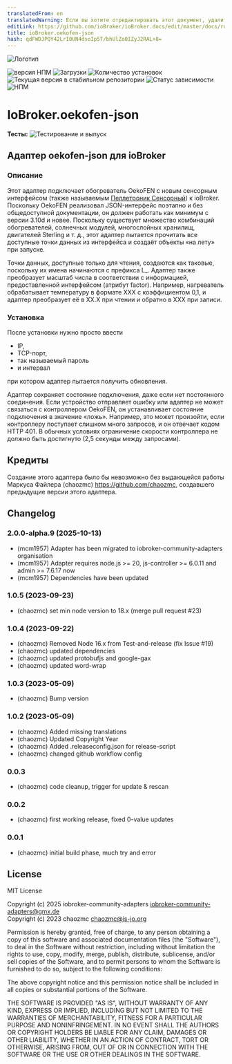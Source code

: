 ```yaml
---
translatedFrom: en
translatedWarning: Если вы хотите отредактировать этот документ, удалите поле «translationFrom», в противном случае этот документ будет снова автоматически переведен
editLink: https://github.com/ioBroker/ioBroker.docs/edit/master/docs/ru/adapterref/iobroker.oekofen-json/README.md
title: ioBroker.oekofen-json
hash: qdFWDJPQY42LrI0UN4dsoIp5T/bhUlZo0IZyJ2RAL+8=
---
```

![Логотип](../../../en/adapterref/iobroker.oekofen-json/admin/oekofen-json.png)

![версия НПМ](https://img.shields.io/npm/v/iobroker.oekofen-json.svg)
![Загрузки](https://img.shields.io/npm/dm/iobroker.oekofen-json.svg)
![Количество установок](https://iobroker.live/badges/oekofen-json-installed.svg)
![Текущая версия в стабильном репозитории](https://iobroker.live/badges/oekofen-json-stable.svg)
![Статус зависимости](https://img.shields.io/david/chaozmc/iobroker.oekofen-json.svg)
![НПМ](https://nodei.co/npm/iobroker.oekofen-json.png?downloads=true)

# IoBroker.oekofen-json
**Тесты:** ![Тестирование и выпуск](https://github.com/chaozmc/ioBroker.oekofen-json/workflows/Test%20and%20Release/badge.svg)

## Адаптер oekofen-json для ioBroker
### Описание
Этот адаптер подключает обогреватель OekoFEN с новым сенсорным интерфейсом (также называемым [Пеллетроник Сенсорный](https://www.oekofen.com/en-gb/pelletronic-touch/)) к ioBroker. Поскольку OekoFEN реализовал JSON-интерфейс поэтапно и без общедоступной документации, он должен работать как минимум с версии 3.10d и новее.
Поскольку существует множество комбинаций обогревателей, солнечных модулей, многослойных хранилищ, двигателей Sterling и т. д., этот адаптер пытается прочитать все доступные точки данных из интерфейса и создаёт объекты «на лету» при запуске.

Точки данных, доступные только для чтения, создаются как таковые, поскольку их имена начинаются с префикса L_. Адаптер также преобразует масштаб числа в соответствии с информацией, предоставленной интерфейсом (атрибут factor). Например, нагреватель обрабатывает температуру в формате XXX с коэффициентом 0,1, и адаптер преобразует её в XX.X при чтении и обратно в XXX при записи.

### Установка
После установки нужно просто ввести

* IP,
* TCP-порт,
* так называемый пароль
* и интервал

при котором адаптер пытается получить обновления.

Адаптер сохраняет состояние подключения, даже если нет постоянного соединения. Если устройство отправляет ошибку или адаптер не может связаться с контроллером OekoFEN, он устанавливает состояние подключения в значение «ложь». Например, это может произойти, если контроллеру поступает слишком много запросов, и он отвечает кодом HTTP 401. В обычных условиях ограничение скорости контроллера не должно быть достигнуто (2,5 секунды между запросами).

## Кредиты
Создание этого адаптера было бы невозможно без выдающейся работы Маркуса Файлера (chaozmc) <https://github.com/chaozmc>, создавшего предыдущие версии этого адаптера.

## Changelog
<!--
	Placeholder for the next version (at the beginning of the line):
	### **WORK IN PROGRESS**
-->
### 2.0.0-alpha.9 (2025-10-13)
* (mcm1957) Adapter has been migrated to iobroker-community-adapters organisation
* (mcm1957) Adapter requires node.js >= 20, js-controller >= 6.0.11 and admin >= 7.6.17 now
* (mcm1957) Dependencies have been updated

### 1.0.5 (2023-09-23)
* (chaozmc) set min node version to 18.x (merge pull request #23)

### 1.0.4 (2023-09-22)
* (chaozmc) Removed Node 16.x from Test-and-release (fix Issue #19)
* (chaozmc) updated dependencies
* (chaozmc) updated protobufjs and google-gax
* (chaozmc) updated word-wrap

### 1.0.3 (2023-05-09)
* (chaozmc) Bump version

### 1.0.2 (2023-05-09)
* (chaozmc) Added missing translations
* (chaozmc) Updated Copyright Year
* (chaozmc) Added .releaseconfig.json for release-script
* (chaozmc) changed github workflow config

### **0.0.3**
* (chaozmc) code cleanup, trigger for update & rescan

### **0.0.2**
* (chaozmc) first working release, fixed 0-value updates

### **0.0.1**
* (chaozmc) initial build phase, much try and error

## License
MIT License

Copyright (c) 2025 iobroker-community-adapters <iobroker-community-adapters@gmx.de>  
Copyright (c) 2023 chaozmc <chaozmc@is-jo.org>

Permission is hereby granted, free of charge, to any person obtaining a copy
of this software and associated documentation files (the "Software"), to deal
in the Software without restriction, including without limitation the rights
to use, copy, modify, merge, publish, distribute, sublicense, and/or sell
copies of the Software, and to permit persons to whom the Software is
furnished to do so, subject to the following conditions:

The above copyright notice and this permission notice shall be included in all
copies or substantial portions of the Software.

THE SOFTWARE IS PROVIDED "AS IS", WITHOUT WARRANTY OF ANY KIND, EXPRESS OR
IMPLIED, INCLUDING BUT NOT LIMITED TO THE WARRANTIES OF MERCHANTABILITY,
FITNESS FOR A PARTICULAR PURPOSE AND NONINFRINGEMENT. IN NO EVENT SHALL THE
AUTHORS OR COPYRIGHT HOLDERS BE LIABLE FOR ANY CLAIM, DAMAGES OR OTHER
LIABILITY, WHETHER IN AN ACTION OF CONTRACT, TORT OR OTHERWISE, ARISING FROM,
OUT OF OR IN CONNECTION WITH THE SOFTWARE OR THE USE OR OTHER DEALINGS IN THE
SOFTWARE.